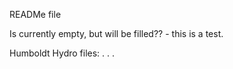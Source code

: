 READMe file

Is currently empty, but will be filled?? - this is a test.

Humboldt Hydro files:
 . . .

